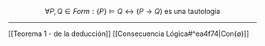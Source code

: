 $$\forall P,Q \in Form: \{P\} \models Q \leftrightarrow (P \rightarrow Q) \text{ es una tautología}$$
***
[[Teorema 1 - de la deducción]]
[[Consecuencia Lógica#^ea4f74|Con(∅)]] 